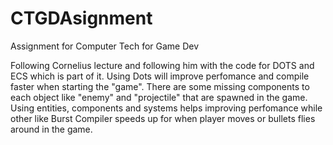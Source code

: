 # CTGDAsignment
 Assignment for Computer Tech for Game Dev

Following Cornelius lecture and following him with the code for DOTS and ECS which is part of it.
Using Dots will improve perfomance and compile faster when starting the "game". There are some missing 
components to each object like "enemy" and "projectile" that are spawned in the game. Using entities, 
components and systems helps improving perfomance while other like Burst Compiler speeds up for when player
moves or bullets flies around in the game.